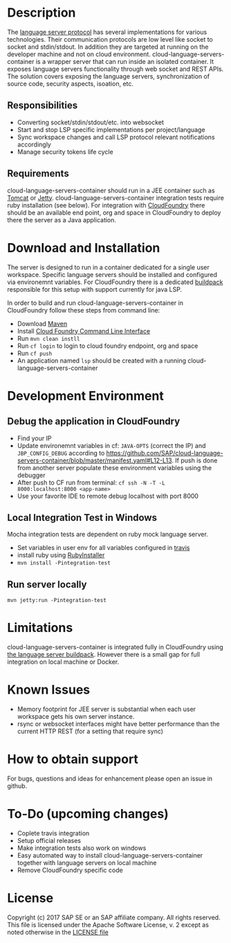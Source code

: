 
# Description

The [language server protocol](https://github.com/Microsoft/language-server-protocol) has several implementations for various technologies. Their communication protocols are low level like socket to socket and stdin/stdout. In addition they are targeted at running on the developer machine and not on cloud environment.  cloud-language-servers-container is a wrapper server that can run inside an isolated container. It exposes language servers functionality through web socket and REST APIs. The solution covers exposing the language servers, synchronization of source code, security aspects, isoation, etc.

## Responsibilities
- Converting socket/stdin/stdout/etc. into websocket
- Start and stop LSP specific implementations per project/language
- Sync workspace changes and call LSP protocol relevant notifications accordingly
- Manage security tokens life cycle 

## Requirements
cloud-language-servers-container should run in a JEE container such as [Tomcat](https://tomcat.apache.org/) or [Jetty](http://www.eclipse.org/jetty/).
cloud-language-servers-container integration tests require ruby installation (see below). 
For integration with [CloudFoundry](http://www.cloudfoundry.org) there should be an available end point, org and space in CloudFoundry to deploy there the server as a Java application.

# Download and Installation

The server is designed to run in a container dedicated for a single user workspace. Specific language servers should be installed and configured via environemnt variables. For CloudFoundry there is a dedicated [buildpack](https://github.com/SAP/cf-language-server-buildpack) responsible for this setup with support currently for java LSP.

In order to build and run cloud-language-servers-container in CloudFoundry follow these steps from command line:

* Download [Maven](https://maven.apache.org/download.cgi)
* Install [Cloud Foundry Command Line Interface](http://docs.cloudfoundry.org/cf-cli/)
* Run `mvn clean instll`
* Run `cf login` to login to cloud foundry endpoint, org and space
* Run `cf push`
* An application named `lsp` should be created with a running cloud-language-servers-container 

# Development Environment

## Debug the application in CloudFoundry

- Find your IP
- Update environemnt variables in cf: `JAVA-OPTS` (correct the IP) and `JBP_CONFIG_DEBUG` according to https://github.com/SAP/cloud-language-servers-container/blob/master/manifest.yaml#L12-L13. If push is done from another server populate these environment variables using the debugger
- After push to CF run from terminal: `cf ssh -N -T -L 8000:localhost:8000 <app-name>`
- Use your favorite IDE to remote debug localhost with port 8000

## Local Integration Test in Windows
Mocha integration tests are dependent on ruby mock language server.

* Set variables in user env for all variables configured in [travis](https://github.com/SAP/cloud-language-servers-container/edit/master/.travis.yml)
* install ruby using [RubyInstaller](https://rubyinstaller.org/downloads/)
* `mvn install -Pintegration-test`
  
## Run server locally
  `mvn jetty:run -Pintegration-test`

# Limitations

cloud-language-servers-container is integrated fully in CloudFoundry using [the language server buildpack](https://github.com/SAP/cf-language-server-buildpack). However there is a small gap for full integration on local machine or Docker.

# Known Issues

* Memory footprint for JEE server is substantial when each user workspace gets his own server instance. 
* rsync or websocket interfaces might have better performance than the current HTTP REST (for a setting that require sync)

# How to obtain support
For bugs, questions and ideas for enhancement please open an issue in github.

# To-Do (upcoming changes)

* Coplete travis integration
* Setup official releases
* Make integration tests also work on windows
* Easy automated way to install cloud-language-servers-container together with language servers on local machine
* Remove CloudFoundry specific code

# License
Copyright (c) 2017 SAP SE or an SAP affiliate company. All rights reserved.
This file is licensed under the Apache Software License, v. 2 except as noted otherwise in the [LICENSE file](https://github.com/SAP/cloud-language-servers-container/edit/master/LICENSE)
